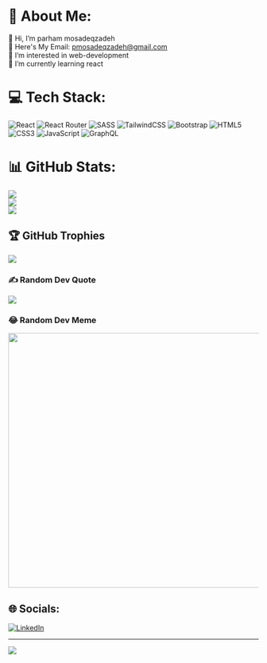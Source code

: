 
 

# 💫 About Me:
👋 Hi, I’m parham mosadeqzadeh<br>📧 Here's My Email: pmosadeqzadeh@gmail.com<br>👀 I’m interested in web-development<br>🌱 I’m currently learning react


# 💻 Tech Stack:
![React](https://img.shields.io/badge/react-%2320232a.svg?style=flat-square&logo=react&logoColor=%2361DAFB) ![React Router](https://img.shields.io/badge/React_Router-CA4245?style=flat-square&logo=react-router&logoColor=white) ![SASS](https://img.shields.io/badge/SASS-hotpink.svg?style=flat-square&logo=SASS&logoColor=white) ![TailwindCSS](https://img.shields.io/badge/tailwindcss-%2338B2AC.svg?style=flat-square&logo=tailwind-css&logoColor=white) ![Bootstrap](https://img.shields.io/badge/bootstrap-%23563D7C.svg?style=flat-square&logo=bootstrap&logoColor=white) ![HTML5](https://img.shields.io/badge/html5-%23E34F26.svg?style=flat-square&logo=html5&logoColor=white) ![CSS3](https://img.shields.io/badge/css3-%231572B6.svg?style=flat-square&logo=css3&logoColor=white) ![JavaScript](https://img.shields.io/badge/javascript-%23323330.svg?style=flat-square&logo=javascript&logoColor=%23F7DF1E) ![GraphQL](https://img.shields.io/badge/-GraphQL-E10098?style=flat-square&logo=graphql&logoColor=white)
# 📊 GitHub Stats:
![](https://github-readme-stats.vercel.app/api?username=parham-mosadeq&theme=react&hide_border=false&include_all_commits=true&count_private=false)<br/>
![](https://github-readme-streak-stats.herokuapp.com/?user=parham-mosadeq&theme=react&hide_border=false)<br/>
![](https://github-readme-stats.vercel.app/api/top-langs/?username=parham-mosadeq&theme=react&hide_border=false&include_all_commits=true&count_private=false&layout=compact)

## 🏆 GitHub Trophies
![](https://github-profile-trophy.vercel.app/?username=parham-mosadeq&theme=radical&no-frame=false&no-bg=true&margin-w=4)

### ✍️ Random Dev Quote
![](https://quotes-github-readme.vercel.app/api?type=horizontal&theme=radical)

### 😂 Random Dev Meme
<img src="https://random-memer.herokuapp.com/" width="512px"/>


## 🌐 Socials:
[![LinkedIn](https://img.shields.io/badge/LinkedIn-%230077B5.svg?logo=linkedin&logoColor=white)](https://www.linkedin.com/in/parham-mosadeqzadeh-01253b1b7) 


---
[![](https://visitcount.itsvg.in/api?id=parham-mosadeq&label=Profile%20Views&color=12&icon=8&pretty=false)](https://visitcount.itsvg.in)
